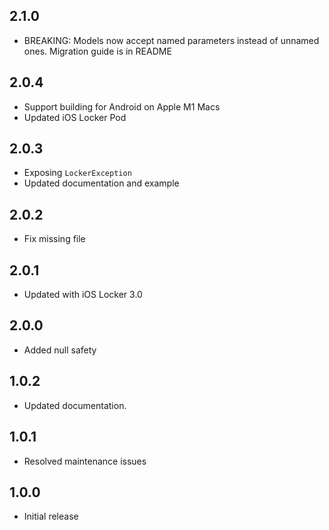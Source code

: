 ## 2.1.0
* BREAKING: Models now accept named parameters instead of unnamed ones. Migration guide is in README

## 2.0.4
* Support building for Android on Apple M1 Macs
* Updated iOS Locker Pod

## 2.0.3
* Exposing `LockerException`
* Updated documentation and example

## 2.0.2
* Fix missing file

## 2.0.1
* Updated with iOS Locker 3.0

## 2.0.0
* Added null safety

## 1.0.2
* Updated documentation.

## 1.0.1
* Resolved maintenance issues

## 1.0.0
* Initial release